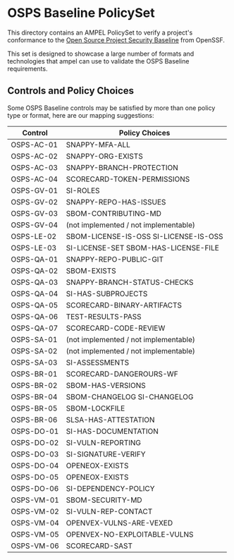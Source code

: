 # OSPS Baseline PolicySet

This directory contains an AMPEL PolicySet to verify a project's conformance to
the [Open Source Project Security Baseline](https://baseline.openssf.org/) from
OpenSSF.

This set is designed to showcase a large number of formats and technologies that
ampel can use to validate the OSPS Baseline requirements.

## Controls and Policy Choices

Some OSPS Baseline controls may be satisfied by more than one policy type or 
format, here are our mapping suggestions:

| Control | Policy Choices |
| --- | --- |
| OSPS-AC-01 | SNAPPY-MFA-ALL |
| OSPS-AC-02 | SNAPPY-ORG-EXISTS |
| OSPS-AC-03 | SNAPPY-BRANCH-PROTECTION |
| OSPS-AC-04 | SCORECARD-TOKEN-PERMISSIONS |
| OSPS-GV-01 | SI-ROLES |
| OSPS-GV-02 | SNAPPY-REPO-HAS-ISSUES |
| OSPS-GV-03 | SBOM-CONTRIBUTING-MD |
| OSPS-GV-04 | (not implemented / not implementable) |
| OSPS-LE-02 | SBOM-LICENSE-IS-OSS SI-LICENSE-IS-OSS |
| OSPS-LE-03 | SI-LICENSE-SET SBOM-HAS-LICENSE-FILE |
| OSPS-QA-01 | SNAPPY-REPO-PUBLIC-GIT |
| OSPS-QA-02 | SBOM-EXISTS |
| OSPS-QA-03 | SNAPPY-BRANCH-STATUS-CHECKS |
| OSPS-QA-04 | SI-HAS-SUBPROJECTS |
| OSPS-QA-05 | SCORECARD-BINARY-ARTIFACTS |
| OSPS-QA-06 | TEST-RESULTS-PASS |
| OSPS-QA-07 | SCORECARD-CODE-REVIEW |
| OSPS-SA-01 | (not implemented / not implementable) |
| OSPS-SA-02 | (not implemented / not implementable) |
| OSPS-SA-03 | SI-ASSESSMENTS |
| OSPS-BR-01 | SCORECARD-DANGEROURS-WF |
| OSPS-BR-02 | SBOM-HAS-VERSIONS |
| OSPS-BR-04 | SBOM-CHANGELOG  SI-CHANGELOG |
| OSPS-BR-05 | SBOM-LOCKFILE |
| OSPS-BR-06 | SLSA-HAS-ATTESTATION |
| OSPS-DO-01 | SI-HAS-DOCUMENTATION |
| OSPS-DO-02 | SI-VULN-REPORTING |
| OSPS-DO-03 | SI-SIGNATURE-VERIFY |
| OSPS-DO-04 | OPENEOX-EXISTS |
| OSPS-DO-05 | OPENEOX-EXISTS |
| OSPS-DO-06 | SI-DEPENDENCY-POLICY |
| OSPS-VM-01 | SBOM-SECURITY-MD |
| OSPS-VM-02 | SI-VULN-REP-CONTACT |
| OSPS-VM-04 | OPENVEX-VULNS-ARE-VEXED |
| OSPS-VM-05 | OPENVEX-NO-EXPLOITABLE-VULNS |
| OSPS-VM-06 | SCORECARD-SAST |
